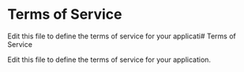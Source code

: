 # Terms of Service

Edit this file to define the terms of service for your applicati# Terms of Service

Edit this file to define the terms of service for your application.
